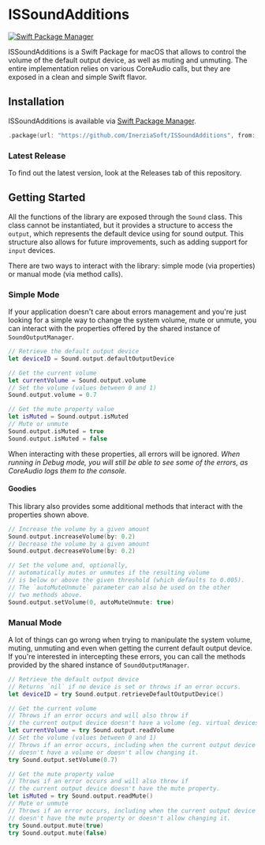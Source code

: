 # ISSoundAdditions

<a href="https://swift.org/package-manager">
  <img src="https://img.shields.io/badge/spm-compatible-brightgreen.svg?style=flat" alt="Swift Package Manager" />
</a>

ISSoundAdditions is a Swift Package for macOS that allows to control the volume of the default output device, as well as muting and unmuting. The entire implementation relies on various CoreAudio calls, but they are exposed in a clean and simple Swift flavor.

## Installation
ISSoundAdditions is available via [Swift Package Manager](https://swift.org/package-manager).

```swift
.package(url: "https://github.com/InerziaSoft/ISSoundAdditions", from: "<see GitHub releases>")
```

### Latest Release
To find out the latest version, look at the Releases tab of this repository.

## Getting Started
All the functions of the library are exposed through the `Sound` class. This class cannot be instantiated, but it provides a structure to access the `output`, which represents the default device using for sound output. This structure also allows for future improvements, such as adding support for `input` devices.

There are two ways to interact with the library: simple mode (via properties) or manual mode (via method calls).

### Simple Mode
If your application doesn't care about errors management and you're just looking for a simple way to change the system volume, mute or unmute, you can interact with the properties offered by the shared instance of `SoundOutputManager`.

```swift
// Retrieve the default output device
let deviceID = Sound.output.defaultOutputDevice

// Get the current volume
let currentVolume = Sound.output.volume
// Set the volume (values between 0 and 1)
Sound.output.volume = 0.7

// Get the mute property value
let isMuted = Sound.output.isMuted
// Mute or unmute
Sound.output.isMuted = true
Sound.output.isMuted = false
```

When interacting with these properties, all errors will be ignored. _When running in Debug mode, you will still be able to see some of the errors, as CoreAudio logs them to the console._

#### Goodies
This library also provides some additional methods that interact with the properties shown above.

```swift
// Increase the volume by a given amount
Sound.output.increaseVolume(by: 0.2)
// Decrease the volume by a given amount
Sound.output.decreaseVolume(by: 0.2)

// Set the volume and, optionally,
// automatically mutes or unmutes if the resulting volume
// is below or above the given threshold (which defaults to 0.005).
// The `autoMuteUnmute` parameter can also be used on the other
// two methods above.
Sound.output.setVolume(0, autoMuteUnmute: true)
```

### Manual Mode
A lot of things can go wrong when trying to manipulate the system volume, muting, unmuting and even when getting the current default output device. If you're interested in intercepting these errors, you can call the methods provided by the shared instance of `SoundOutputManager`.

```swift
// Retrieve the default output device
// Returns `nil` if no device is set or throws if an error occurs.
let deviceID = try Sound.output.retrieveDefaultOutputDevice()

// Get the current volume
// Throws if an error occurs and will also throw if
// the current output device doesn't have a volume (eg. virtual devices)
let currentVolume = try Sound.output.readVolume
// Set the volume (values between 0 and 1)
// Throws if an error occurs, including when the current output device
// doesn't have a volume or doesn't allow changing it.
try Sound.output.setVolume(0.7)

// Get the mute property value
// Throws if an error occurs and will also throw if
// the current output device doesn't have the mute property.
let isMuted = try Sound.output.readMute()
// Mute or unmute
// Throws if an error occurs, including when the current output device
// doesn't have the mute property or doesn't allow changing it.
try Sound.output.mute(true)
try Sound.output.mute(false)
```
